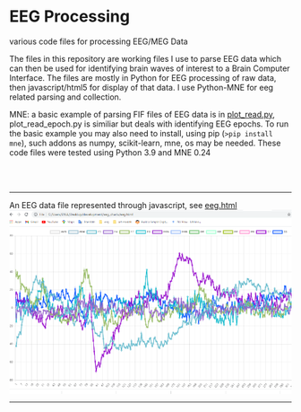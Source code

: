 # EEG Processing
 various code files for processing EEG/MEG Data

The files in this repository are working files I use to parse EEG data which can then be used for identifying brain waves of interest to a Brain Computer Interface.  The files are mostly in Python for EEG processing of raw data, then javascript/html5 for display of that data.  I use Python-MNE for eeg related parsing and collection.

MNE: a basic example of parsing FIF files of EEG data is in <a href="https://github.com/autonomous019/EEG-Processing/blob/main/plot_read.py">plot_read.py</a>, plot_read_epoch.py is similiar but deals with identifying EEG epochs. To run the basic example you may also need to install, using pip (<code>>pip install mne</code>), such addons as  numpy, scikit-learn, mne, os may be needed. These code files were tested using Python 3.9 and MNE 0.24 


<br><br>
<HR>
An EEG data file represented through javascript, see <a href="https://github.com/autonomous019/EEG-Processing/blob/main/eeg.html">eeg.html</a> 
 
<img src="https://github.com/autonomous019/EEG-Processing/blob/main/eeg%20ui%20example.png?raw=true" align="center">

<hr>

